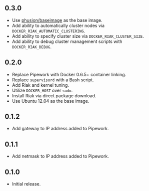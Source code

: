 ## 0.3.0

* Use [phusion/baseimage](https://github.com/phusion/baseimage-docker) as the
  base image.
* Add ability to automatically cluster nodes via
  `DOCKER_RIAK_AUTOMATIC_CLUSTERING`.
* Add ability to specify cluster size via `DOCKER_RIAK_CLUSTER_SIZE`.
* Add ability to debug cluster management scripts with `DOCKER_RIAK_DEBUG`.

## 0.2.0

* Replace Pipework with Docker 0.6.5+ container linking.
* Replace `supervisord` with a Bash script.
* Add Riak and kernel tuning.
* Utilize `DOCKER_HOST` over `sudo`.
* Install Riak via direct package download.
* Use Ubuntu 12.04 as the base image.

## 0.1.2

* Add gateway to IP address added to Pipework.

## 0.1.1

* Add netmask to IP address added to Pipework.

## 0.1.0

* Initial release.
